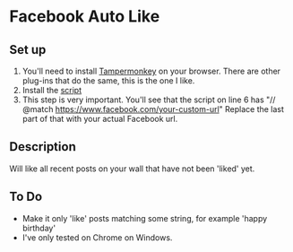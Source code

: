 Facebook Auto Like
==========

Set up
-----------

1. You'll need to install [Tampermonkey](http://tampermonkey.net/) on your browser. There are other plug-ins that do the same, this is the one I like.
2. Install the [script](http://userscripts.org/scripts/show/186151)
3. This step is very important.
You'll see that the script on line 6 has "// @match       https://www.facebook.com/your-custom-url"
Replace the last part of that with your actual Facebook url.

Description
-----------

Will like all recent posts on your wall that have not been 'liked' yet. 

To Do 
-----------

- Make it only 'like' posts matching some string, for example 'happy birthday'
- I've only tested on Chrome on Windows.